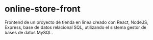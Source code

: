 # online-store-front
Frontend de un proyecto de tienda en linea creado con React, NodeJS, Express, base de datos relacional SQL, utilizando el sistema gestor de bases de datos MySQL.

